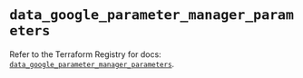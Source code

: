 # `data_google_parameter_manager_parameters`

Refer to the Terraform Registry for docs: [`data_google_parameter_manager_parameters`](https://registry.terraform.io/providers/hashicorp/google-beta/6.30.0/docs/data-sources/google_parameter_manager_parameters).
